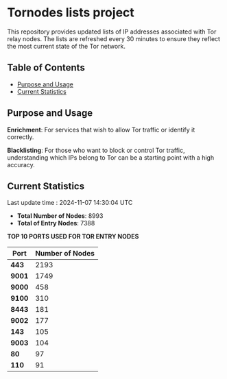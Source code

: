 # Tornodes lists project

This repository provides updated lists of IP addresses associated with Tor relay nodes. The lists are refreshed every 30 minutes to ensure they reflect the most current state of the Tor network.

## Table of Contents

- [Purpose and Usage](#purpose-and-usage)
- [Current Statistics](#current-statistics)


## Purpose and Usage

**Enrichment**: For services that wish to allow Tor traffic or identify it correctly.

**Blacklisting**: For those who want to block or control Tor traffic, understanding which IPs belong to Tor can be a starting point with a high accuracy.

## Current Statistics

Last update time : 2024-11-07 14:30:04 UTC

- **Total Number of Nodes**: 8993
- **Total of Entry Nodes**: 7388

**TOP 10 PORTS USED FOR TOR ENTRY NODES**

| **Port** | **Number of Nodes** |
|------|-----------------|
| **443**   | 2193  |
| **9001**   | 1749  |
| **9000**   | 458  |
| **9100**   | 310  |
| **8443**   | 181  |
| **9002**   | 177  |
| **143**   | 105  |
| **9003**   | 104  |
| **80**   | 97  |
| **110**   | 91  |

